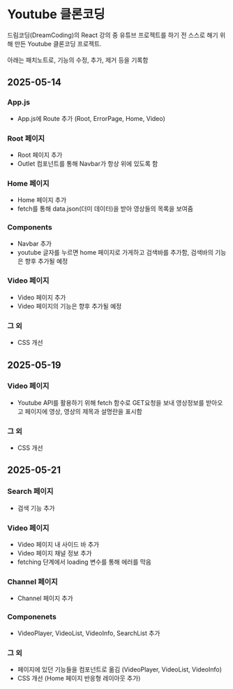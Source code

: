 # Youtube 클론코딩

드림코딩(DreamCoding)의 React 강의 중 유튜브 프로젝트를 하기 전 스스로 해기 위해 만든 Youtube 클론코딩 프로젝트.</br></br>
아래는 패치노트로, 기능의 수정, 추가, 제거 등을 기록함

## 2025-05-14

### App.js

- App.js에 Route 추가 (Root, ErrorPage, Home, Video)

### Root 페이지

- Root 페이지 추가
- Outlet 컴포넌트를 통해 Navbar가 항상 위에 있도록 함

### Home 페이지

- Home 페이지 추가
- fetch를 통해 data.json(더미 데이터)을 받아 영상들의 목록을 보여줌

### Components

- Navbar 추가
- youtube 글자를 누르면 home 페이지로 가게하고 검색바를 추가함, 검색바의 기능은 향후 추가될 예정

### Video 페이지

- Video 페이지 추가
- Video 페이지의 기능은 향후 추가될 예정

### 그 외

- CSS 개선

## 2025-05-19

### Video 페이지

- Youtube API를 활용하기 위해 fetch 함수로 GET요청을 보내 영상정보를 받아오고 페이지에 영상, 영상의 제목과 설명란을 표시함

### 그 외

- CSS 개선

## 2025-05-21

### Search 페이지

- 검색 기능 추가

### Video 페이지

- Video 페이지 내 사이드 바 추가
- Video 페이지 채널 정보 추가
- fetching 단계에서 loading 변수를 통해 에러를 막음

### Channel 페이지

- Channel 페이지 추가

### Componenets

- VideoPlayer, VideoList, VideoInfo, SearchList 추가

### 그 외

- 페이지에 있던 기능들을 컴포넌트로 옮김 (VideoPlayer, VideoList, VideoInfo)
- CSS 개선 (Home 페이지 반응형 레이아웃 추가)
